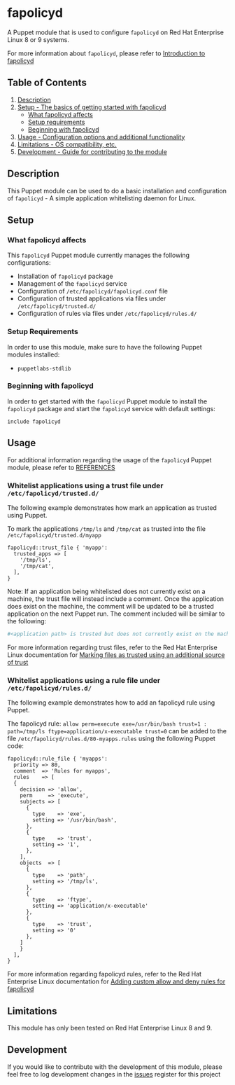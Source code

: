 # fapolicyd

A Puppet module that is used to configure `fapolicyd` on Red Hat Enterprise Linux 8 or 9 systems.

For more information about `fapolicyd`, please refer to [Introduction to fapolicyd][1]

## Table of Contents

1. [Description](#description)
1. [Setup - The basics of getting started with fapolicyd](#setup)
    * [What fapolicyd affects](#what-fapolicyd-affects)
    * [Setup requirements](#setup-requirements)
    * [Beginning with fapolicyd](#beginning-with-fapolicyd)
1. [Usage - Configuration options and additional functionality](#usage)
1. [Limitations - OS compatibility, etc.](#limitations)
1. [Development - Guide for contributing to the module](#development)

## Description

This Puppet module can be used to do a basic installation and configuration of `fapolicyd` - A simple application whitelisting daemon for Linux.

## Setup

### What fapolicyd affects

This `fapolicyd` Puppet module currently manages the following configurations:

* Installation of `fapolicyd` package
* Management of the `fapolicyd` service
* Configuration of `/etc/fapolicyd/fapolicyd.conf` file
* Configuration of trusted applications via files under `/etc/fapolicyd/trusted.d/`
* Configuration of rules via files under `/etc/fapolicyd/rules.d/`

### Setup Requirements

In order to use this module, make sure to have the following Puppet modules installed:

* `puppetlabs-stdlib`

### Beginning with fapolicyd

In order to get started with the `fapolicyd` Puppet module to install the `fapolicyd` package and start the `fapolicyd` service with default settings:

```puppet
include fapolicyd
```

## Usage

For additional information regarding the usage of the `fapolicyd` Puppet module, please refer to [REFERENCES][2]

### Whitelist applications using a trust file under `/etc/fapolicyd/trusted.d/`

The following example demonstrates how mark an application as trusted using Puppet.

To mark the applications `/tmp/ls` and `/tmp/cat` as trusted into the file `/etc/fapolicyd/trusted.d/myapp`

```puppet
fapolicyd::trust_file { 'myapp':
  trusted_apps => [
    '/tmp/ls',
    '/tmp/cat',
  ],
}
```

Note: If an application being whitelisted does not currently exist on a machine, the trust file will instead include a comment.  Once the application does exist on the machine, the comment will be updated to be a trusted application on the next Puppet run.  The comment included will be similar to the following:

```bash
#<application path> is trusted but does not currently exist on the machine
```

For more information regarding trust files, refer to the Red Hat Enterprise Linux documentation for [Marking files as trusted using an additional source of trust][3]

### Whitelist applications using a rule file under `/etc/fapolicyd/rules.d/`

The following example demonstrates how to add an fapolicyd rule using Puppet.

The fapolicyd rule: `allow perm=execute exe=/usr/bin/bash trust=1 : path=/tmp/ls ftype=application/x-executable trust=0` can be added to the file `/etc/fapolicyd/rules.d/80-myapps.rules` using the following Puppet code:

```puppet
fapolicyd::rule_file { 'myapps':
  priority => 80,
  comment  => 'Rules for myapps',
  rules    => [
  {
    decision => 'allow',
    perm     => 'execute',
    subjects => [
      {
        type    => 'exe',
        setting => '/usr/bin/bash',
      },
      {
        type    => 'trust',
        setting => '1',
      },
    ],
    objects  => [
      {
        type    => 'path',
        setting => '/tmp/ls',
      },
      {
        type    => 'ftype',
        setting => 'application/x-executable'
      },
      {
        type    => 'trust',
        setting => '0'
      },
    ]
    }
  ],
}
```

For more information regarding fapolicyd rules, refer to the Red Hat Enterprise Linux documentation for [Adding custom allow and deny rules for fapolicyd][4]

## Limitations

This module has only been tested on Red Hat Enterprise Linux 8 and 9.

## Development

If you would like to contribute with the development of this module, please feel free to log development changes in the [issues][5] register for this project

[1]: https://access.redhat.com/documentation/en-us/red_hat_enterprise_linux/8/html/security_hardening/assembly_blocking-and-allowing-applications-using-fapolicyd_security-hardening#introduction-to-fapolicyd_assembly_blocking-and-allowing-applications-using-fapolicyd
[2]: https://forge.puppet.com/modules/jortencio/fapolicyd/reference
[3]: https://access.redhat.com/documentation/en-us/red_hat_enterprise_linux/8/html/security_hardening/assembly_blocking-and-allowing-applications-using-fapolicyd_security-hardening#marking-files-as-trusted-using-an-additional-source-of-trust_assembly_blocking-and-allowing-applications-using-fapolicyd
[4]: https://access.redhat.com/documentation/en-us/red_hat_enterprise_linux/8/html/security_hardening/assembly_blocking-and-allowing-applications-using-fapolicyd_security-hardening#proc_adding-custom-allow-and-deny-rules-for-fapolicyd_assembly_blocking-and-allowing-applications-using-fapolicyd
[5]: https://github.com/jortencio/fapolicyd/issues
